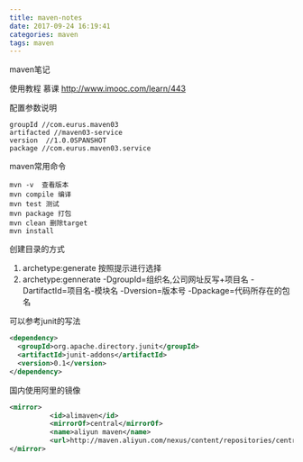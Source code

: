 ```yaml
---
title: maven-notes
date: 2017-09-24 16:19:41
categories: maven
tags: maven
---
```

maven笔记
<!--more-->
使用教程 慕课 http://www.imooc.com/learn/443

配置参数说明
```
groupId //com.eurus.maven03
artifacted //maven03-service
version  //1.0.0SPANSHOT
package //com.eurus.maven03.service
```
maven常用命令

```
mvn -v  查看版本
mvn compile 编译
mvn test 测试
mvn package 打包
mvn clean 删除target
mvn install
```
创建目录的方式
1. archetype:generate 按照提示进行选择
2. archetype:gennerate -DgroupId=组织名,公司网址反写+项目名
                       -DartifactId=项目名-模块名
                       -Dversion=版本号
                       -Dpackage=代码所存在的包名

可以参考junit的写法
``` xml
<dependency>
  <groupId>org.apache.directory.junit</groupId>
  <artifactId>junit-addons</artifactId>
  <version>0.1</version>
</dependency>
```

国内使用阿里的镜像
``` xml
<mirror>
          <id>alimaven</id>
          <mirrorOf>central</mirrorOf>
          <name>aliyun maven</name>
          <url>http://maven.aliyun.com/nexus/content/repositories/central/</url>
</mirror>
```
